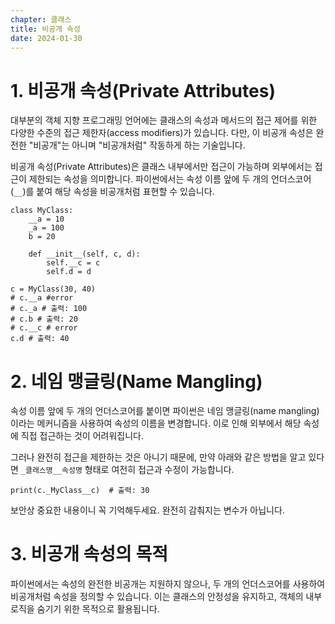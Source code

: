 ```yaml
---
chapter: 클래스
title: 비공개 속성
date: 2024-01-30
---
```


# 1. 비공개 속성(Private Attributes)

대부분의 객체 지향 프로그래밍 언어에는 클래스의 속성과 메서드의 접근 제어를 위한 다양한 수준의 접근 제한자(access modifiers)가 있습니다. 다만, 이 비공개 속성은 완전한 "비공개"는 아니며 "비공개처럼" 작동하게 하는 기술입니다.

비공개 속성(Private Attributes)은 클래스 내부에서만 접근이 가능하며 외부에서는 접근이 제한되는 속성을 의미합니다. 파이썬에서는 속성 이름 앞에 두 개의 언더스코어(`__`)를 붙여 해당 속성을 비공개처럼 표현할 수 있습니다.

```python-exec
class MyClass:
    __a = 10
    _a = 100
    b = 20

    def __init__(self, c, d):
        self.__c = c
        self.d = d

c = MyClass(30, 40)
# c.__a #error
# c._a # 출력: 100
# c.b # 출력: 20
# c.__c # error
c.d # 출력: 40
```

# 2. 네임 맹글링(Name Mangling)

속성 이름 앞에 두 개의 언더스코어를 붙이면 파이썬은 네임 맹글링(name mangling)이라는 메커니즘을 사용하여 속성의 이름을 변경합니다. 이로 인해 외부에서 해당 속성에 직접 접근하는 것이 어려워집니다.

그러나 완전히 접근을 제한하는 것은 아니기 때문에, 만약 아래와 같은 방법을 알고 있다면 `_클래스명__속성명` 형태로 여전히 접근과 수정이 가능합니다.

```python-exec
print(c._MyClass__c)  # 출력: 30
```

보안상 중요한 내용이니 꼭 기억해두세요. 완전히 감춰지는 변수가 아닙니다.

# 3. 비공개 속성의 목적

파이썬에서는 속성의 완전한 비공개는 지원하지 않으나, 두 개의 언더스코어를 사용하여 비공개처럼 속성을 정의할 수 있습니다. 이는 클래스의 안정성을 유지하고, 객체의 내부 로직을 숨기기 위한 목적으로 활용됩니다.
